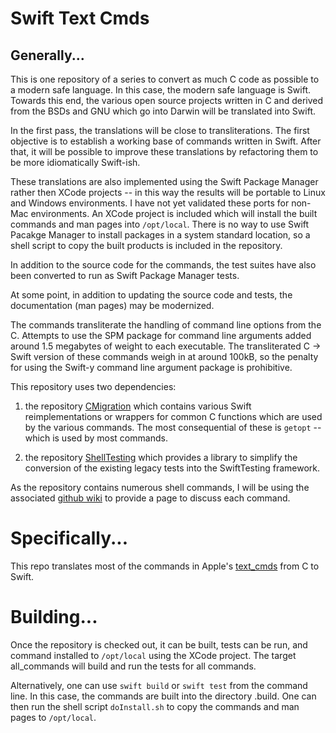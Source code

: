 #  Swift Text Cmds

## Generally...
This is one repository of a series to convert as much C code as possible to a modern safe language.  In this case, the modern safe language is Swift.
Towards this end, the various open source projects written in C and derived from the BSDs and GNU which go into Darwin will be translated into Swift.

In the first pass, the translations will be close to transliterations.  The first objective is to establish a working base of commands written in Swift.  After that, it will
be possible to improve these translations by refactoring them to be more idiomatically Swift-ish.

These translations are also implemented using the Swift Package Manager rather then XCode projects -- in this way the results will be portable to Linux and Windows environments.
I have not yet validated these ports for non-Mac environments.
An XCode project is included which will install the built commands and man pages into `/opt/local`.  There is no way to use Swift Pacakge Manager to install packages in a system standard location, so a shell script to copy the built products is included in the repository.

In addition to the source code for the commands, the test suites have also been converted to run as Swift Package Manager tests.

At some point, in addition to updating the source code and tests, the documentation (man pages) may be modernized.

The commands transliterate the handling of command line options from the C.  Attempts to use the SPM package for command line arguments added around 1.5 megabytes of weight to each executable.
The transliterated C -> Swift version of these commands weigh in at around 100kB, so the penalty for using the Swift-y command line argument package is prohibitive.

This repository uses two dependencies:

  1) the repository [CMigration](https://github.com/r0ml/CMigration.git) which contains various Swift reimplementations or wrappers for common
  C functions which are used by the various commands.  The most consequential of these is `getopt` -- which is used by most commands.
  
  2) the repository [ShellTesting](https://github.com/r0ml/ShellTesting.git) which provides a library to simplify the conversion of the existing
  legacy tests into the SwiftTesting framework.
  
As the repository contains numerous shell commands, I will be using the associated [github wiki](https://github.com/r0ml/swift_text_cmds/wiki) to provide a page to discuss each command.

# Specifically...

This repo translates most of the commands in Apple's [text_cmds](https://github.com/apple-oss-distributions/text_cmds.git) from C to Swift.

# Building...
Once the repository is checked out, it can be built, tests can be run, and command installed to `/opt/local` using the XCode project.  The target all_commands will build and run the tests for all commands.

Alternatively, one can use   `swift build` or `swift test` from the command line.  In this case, the commands are built into the directory .build.  One can then run the shell script `doInstall.sh` to copy the commands and man pages to `/opt/local`.

